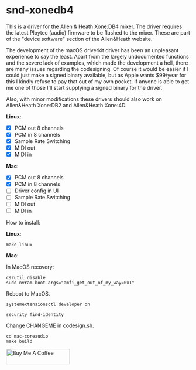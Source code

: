# snd-xonedb4

This is a driver for the Allen & Heath Xone:DB4 mixer. The driver requires the latest Ploytec (audio) firmware to be flashed to the mixer. These are part of the "device software" section of the Allen&Heath website.

The development of the macOS driverkit driver has been an unpleasant experience to say the least. Apart from the largely undocumented functions and the severe lack of examples, which made the development a hell, there are many issues regarding the codesigning. Of course it would be easier if I could just make a signed binary available, but as Apple wants $99/year for this I kindly refuse to pay that out of my own pocket. If anyone is able to get me one of those I'll start supplying a signed binary for the driver.

Also, with minor modifications these drivers should also work on Allen&Heath Xone:DB2 and Allen&Heath Xone:4D.

**Linux**:

- [x] PCM out 8 channels
- [x] PCM in 8 channels
- [x] Sample Rate Switching
- [x] MIDI out
- [x] MIDI in

**Mac**:

- [x] PCM out 8 channels
- [x] PCM in 8 channels
- [ ] Driver config in UI
- [ ] Sample Rate Switching
- [ ] MIDI out
- [ ] MIDI in

How to install:

**Linux**:

```
make linux
```

**Mac**:

In MacOS recovery:

```
csrutil disable
sudo nvram boot-args="amfi_get_out_of_my_way=0x1"
```

Reboot to MacOS.

```
systemextensionsctl developer on
```

```
security find-identity
```

Change CHANGEME in codesign.sh.

```
cd mac-coreaudio
make build
```

<a href="https://www.buymeacoffee.com/mischa85" target="_blank"><img src="https://cdn.buymeacoffee.com/buttons/default-orange.png" alt="Buy Me A Coffee" height="41" width="174"></a>
